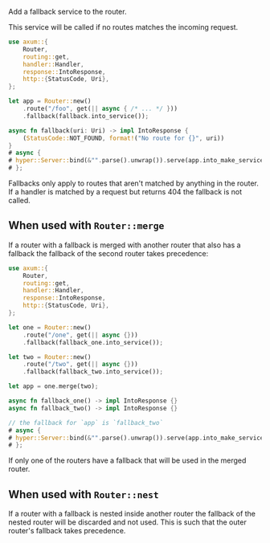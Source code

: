 Add a fallback service to the router.

This service will be called if no routes matches the incoming request.

```rust
use axum::{
    Router,
    routing::get,
    handler::Handler,
    response::IntoResponse,
    http::{StatusCode, Uri},
};

let app = Router::new()
    .route("/foo", get(|| async { /* ... */ }))
    .fallback(fallback.into_service());

async fn fallback(uri: Uri) -> impl IntoResponse {
    (StatusCode::NOT_FOUND, format!("No route for {}", uri))
}
# async {
# hyper::Server::bind(&"".parse().unwrap()).serve(app.into_make_service()).await.unwrap();
# };
```

Fallbacks only apply to routes that aren't matched by anything in the
router. If a handler is matched by a request but returns 404 the
fallback is not called.

## When used with `Router::merge`

If a router with a fallback is merged with another router that also has
a fallback the fallback of the second router takes precedence:

```rust
use axum::{
    Router,
    routing::get,
    handler::Handler,
    response::IntoResponse,
    http::{StatusCode, Uri},
};

let one = Router::new()
    .route("/one", get(|| async {}))
    .fallback(fallback_one.into_service());

let two = Router::new()
    .route("/two", get(|| async {}))
    .fallback(fallback_two.into_service());

let app = one.merge(two);

async fn fallback_one() -> impl IntoResponse {}
async fn fallback_two() -> impl IntoResponse {}

// the fallback for `app` is `fallback_two`
# async {
# hyper::Server::bind(&"".parse().unwrap()).serve(app.into_make_service()).await.unwrap();
# };
```

If only one of the routers have a fallback that will be used in the
merged router.

## When used with `Router::nest`

If a router with a fallback is nested inside another router the fallback
of the nested router will be discarded and not used. This is such that
the outer router's fallback takes precedence.
